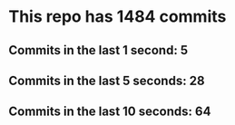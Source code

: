 # This repo has 1484 commits

## Commits in the last 1 second: 5
## Commits in the last 5 seconds: 28
## Commits in the last 10 seconds: 64
